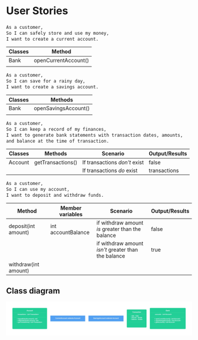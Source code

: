 # User Stories

```
As a customer,
So I can safely store and use my money,
I want to create a current account.
```

| Classes | Method               |
|---------|----------------------|
| Bank    | openCurrentAccount() |
|         |                      |


```
As a customer,
So I can save for a rainy day,
I want to create a savings account.
```

| Classes | Methods              |
|---------|----------------------|
| Bank    | openSavingsAccount() |
|         |                      |


```
As a customer,
So I can keep a record of my finances,
I want to generate bank statements with transaction dates, amounts, and balance at the time of transaction.
```

| Classes | Methods           | Scenario                      | Output/Results |
|---------|-------------------|-------------------------------|----------------|
| Account | getTransactions() | If transactions *don't* exist | false          |
|         |                   | If transactions *do* exist    | transactions   |


```
As a customer,
So I can use my account,
I want to deposit and withdraw funds.
```

| Method               | Member variables   | Scenario                                            | Output/Results |
|----------------------|--------------------|-----------------------------------------------------|----------------|
| deposit(int amount)  | int accountBalance | if withdraw amount *is* greater than the balance    | false          |
|                      |                    | if withdraw amount *isn't* greater than the balance | true           |
| withdraw(int amount) |                    |                                                     |                |


## Class diagram

![img.png](img.png)